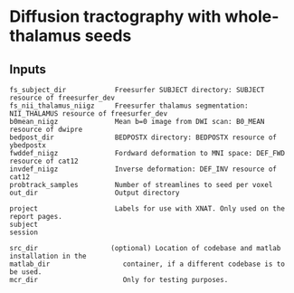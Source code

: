 # Diffusion tractography with whole-thalamus seeds


## Inputs

    fs_subject_dir            Freesurfer SUBJECT directory: SUBJECT resource of freesurfer_dev
    fs_nii_thalamus_niigz     Freesurfer thalamus segmentation: NII_THALAMUS resource of freesurfer_dev
    b0mean_niigz              Mean b=0 image from DWI scan: B0_MEAN resource of dwipre
    bedpost_dir               BEDPOSTX directory: BEDPOSTX resource of ybedpostx
    fwddef_niigz              Fordward deformation to MNI space: DEF_FWD resource of cat12
    invdef_niigz              Inverse deformation: DEF_INV resource of cat12
    probtrack_samples         Number of streamlines to seed per voxel
    out_dir                   Output directory

    project                   Labels for use with XNAT. Only used on the report pages.
    subject
    session

    src_dir                  (optional) Location of codebase and matlab installation in the 
    matlab_dir                  container, if a different codebase is to be used.
    mcr_dir                     Only for testing purposes.

